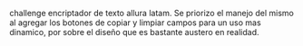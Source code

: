 challenge encriptador de texto allura latam.
Se priorizo el manejo del mismo al agregar los botones de copiar y limpiar campos para un uso mas dinamico, por sobre el diseño que es bastante austero en realidad.

